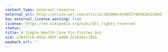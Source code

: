 ```yaml
---
content_type: external-resource
external_url: http://online.wsj.com/article/SB10001424052748703652104574652401818092212.html
has_external_license_warning: true
license: https://en.wikipedia.org/wiki/All_rights_reserved
status: ''
title: A Simple Health-Care Fix Fizzles Out
uid: c26437cb-491d-405f-a4b0-2e26a8cc75b1
wayback_url: ''
---
```

